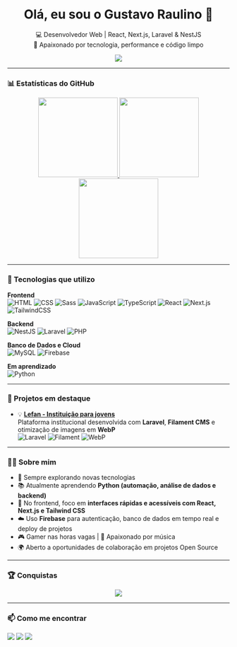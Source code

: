 <h1 align="center">Olá, eu sou o Gustavo Raulino 👋</h1>

<p align="center">
  💻 Desenvolvedor Web | React, Next.js, Laravel & NestJS <br/>
  🚀 Apaixonado por tecnologia, performance e código limpo
</p>

<p align="center">
  <img src="https://readme-typing-svg.herokuapp.com/?color=61dafb&size=22&center=true&vCenter=true&width=500&lines=Desenvolvedor+Fullstack;React+|+Next.js+|+NestJS;Laravel+|+Firebase;Aprendendo+Python+🐍;Sempre+explorando+novas+tecnologias+🚀" />
</p>

---

### 📊 Estatísticas do GitHub

<div align="center">
  <a href="https://github.com/gustavoraulinodsilva">
    <img height="180em" src="https://github-readme-stats.vercel.app/api?username=gustavoraulinodsilva&show_icons=true&theme=tokyonight&locale=pt-br"/>
    <img height="180em" src="https://github-readme-stats.vercel.app/api/top-langs/?username=gustavoraulinodsilva&layout=compact&theme=tokyonight&locale=pt-br"/>
  </a>
</div>

<div align="center">
  <img height="180em" src="https://github-readme-streak-stats.herokuapp.com/?user=gustavoraulinodsilva&theme=tokyonight&locale=pt-br"/>
</div>

---

### 🚀 Tecnologias que utilizo

**Frontend**  
![HTML](https://img.shields.io/badge/HTML5-E34F26?style=for-the-badge&logo=html5&logoColor=white)
![CSS](https://img.shields.io/badge/CSS3-1572B6?style=for-the-badge&logo=css3&logoColor=white)
![Sass](https://img.shields.io/badge/Sass-CC6699?style=for-the-badge&logo=sass&logoColor=white)
![JavaScript](https://img.shields.io/badge/JavaScript-323330?style=for-the-badge&logo=javascript&logoColor=F7DF1E)
![TypeScript](https://img.shields.io/badge/TypeScript-007ACC?style=for-the-badge&logo=typescript&logoColor=white)
![React](https://img.shields.io/badge/React-20232A?style=for-the-badge&logo=react&logoColor=61DAFB)
![Next.js](https://img.shields.io/badge/Next.js-000000?style=for-the-badge&logo=nextdotjs&logoColor=white)
![TailwindCSS](https://img.shields.io/badge/TailwindCSS-38B2AC?style=for-the-badge&logo=tailwind-css&logoColor=white)

**Backend**  
![NestJS](https://img.shields.io/badge/NestJS-E0234E?style=for-the-badge&logo=nestjs&logoColor=white)
![Laravel](https://img.shields.io/badge/Laravel-FF2D20?style=for-the-badge&logo=laravel&logoColor=white)
![PHP](https://img.shields.io/badge/PHP-777BB4?style=for-the-badge&logo=php&logoColor=white)

**Banco de Dados e Cloud**  
![MySQL](https://img.shields.io/badge/MySQL-00000F?style=for-the-badge&logo=mysql&logoColor=white)
![Firebase](https://img.shields.io/badge/Firebase-FFCA28?style=for-the-badge&logo=firebase&logoColor=black)

**Em aprendizado**  
![Python](https://img.shields.io/badge/Python-3776AB?style=for-the-badge&logo=python&logoColor=white)

---

### 🧠 Projetos em destaque

- 💡 [**Lefan - Instituição para jovens**](https://www.lefan.org.br/)  
  Plataforma institucional desenvolvida com **Laravel**, **Filament CMS** e otimização de imagens em **WebP**  
  ![Laravel](https://img.shields.io/badge/Laravel-FF2D20?style=flat&logo=laravel&logoColor=white)
  ![Filament](https://img.shields.io/badge/FilamentCMS-1E293B?style=flat&logo=laravel&logoColor=white)
  ![WebP](https://img.shields.io/badge/WebP-4285F4?style=flat&logo=google&logoColor=white)

---

### 👨‍💻 Sobre mim

- 🚀 Sempre explorando novas tecnologias  
- 📚 Atualmente aprendendo **Python (automação, análise de dados e backend)**  
- 🎨 No frontend, foco em **interfaces rápidas e acessíveis com React, Next.js e Tailwind CSS**  
- ☁️ Uso **Firebase** para autenticação, banco de dados em tempo real e deploy de projetos  
- 🎮 Gamer nas horas vagas | 🎵 Apaixonado por música  
- 🌍 Aberto a oportunidades de colaboração em projetos Open Source  

---

### 🏆 Conquistas

<p align="center">
  <img src="https://github-profile-trophy.vercel.app/?username=gustavoraulinodsilva&theme=tokyonight&no-frame=true&margin-w=15&margin-h=15"/>
</p>

---

### 📫 Como me encontrar

<a href="mailto:gustavoraulinodasilva@gmail.com"><img src="https://img.shields.io/badge/Email-D14836?style=for-the-badge&logo=gmail&logoColor=white"/></a>
<a href="https://www.linkedin.com/in/gustavo-raulino-da-silva-367608253?utm_source=share&utm_campaign=share_via&utm_content=profile&utm_medium=android_app"><img src="https://img.shields.io/badge/LinkedIn-0A66C2?style=for-the-badge&logo=linkedin&logoColor=white"/></a>
<a href="https://github.com/gustavoraulinodsilva"><img src="https://img.shields.io/badge/GitHub-100000?style=for-the-badge&logo=github&logoColor=white"/></a>
